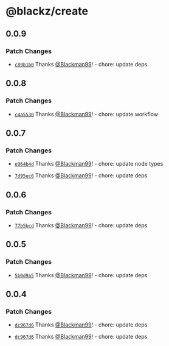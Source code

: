 # @blackz/create

## 0.0.9

### Patch Changes

- [`c89b1b0`](https://github.com/Blackman99/create/commit/c89b1b0835d1fb94e895f3e8f00e8a34617275b8) Thanks [@Blackman99](https://github.com/Blackman99)! - chore: update deps

## 0.0.8

### Patch Changes

- [`c4a5530`](https://github.com/Blackman99/create/commit/c4a5530c1d7ae4235a87abc9662370b2cfcd6a1f) Thanks [@Blackman99](https://github.com/Blackman99)! - chore: update workflow

## 0.0.7

### Patch Changes

- [`e964b4d`](https://github.com/Blackman99/create/commit/e964b4d2b81b72d9018bd44be9fa330f2ad6da78) Thanks [@Blackman99](https://github.com/Blackman99)! - chore: update node types

- [`7d95ec6`](https://github.com/Blackman99/create/commit/7d95ec68bfaec25ad080064267781e9e015f2a79) Thanks [@Blackman99](https://github.com/Blackman99)! - chore: update deps

## 0.0.6

### Patch Changes

- [`77b5bcd`](https://github.com/Blackman99/create/commit/77b5bcdcb0c15c7bcdf7010d97fff4f1ffb5a504) Thanks [@Blackman99](https://github.com/Blackman99)! - chore: update deps

## 0.0.5

### Patch Changes

- [`5b0d9a5`](https://github.com/Blackman99/create/commit/5b0d9a568089cbfbe28d1afd49eb3166028493c8) Thanks [@Blackman99](https://github.com/Blackman99)! - chore: update deps

## 0.0.4

### Patch Changes

- [`dc967d6`](https://github.com/Blackman99/create/commit/dc967d69026d386605354604fa85f7fc4c0ef125) Thanks [@Blackman99](https://github.com/Blackman99)! - chore: update deps

- [`dc967d6`](https://github.com/Blackman99/create/commit/dc967d69026d386605354604fa85f7fc4c0ef125) Thanks [@Blackman99](https://github.com/Blackman99)! - chore: update deps
